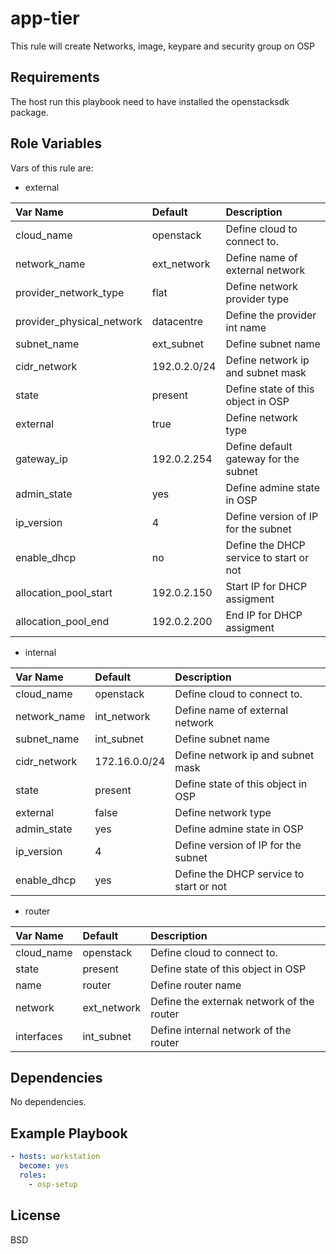 app-tier
=========

This rule will create  Networks, image, keypare and security group on OSP

Requirements
------------

The host run this playbook need to have installed the openstacksdk package. 

Role Variables
--------------

Vars of this rule are:
* external

| Var Name                  | Default      | Description                             |
|:--------------------------|:------------ |:--------------------------------------- |
| cloud_name                | openstack    | Define cloud to connect to.             | 
| network_name              | ext_network  | Define name of external network         |
| provider_network_type     | flat         | Define network provider type            |
| provider_physical_network | datacentre   | Define the provider int name            |
| subnet_name               | ext_subnet   | Define subnet name                      |
| cidr_network              | 192.0.2.0/24 | Define network ip and subnet mask       |
| state                     | present      | Define state of this object in OSP      |
| external                  | true         | Define network type                     |
| gateway_ip                | 192.0.2.254  | Define default gateway for the subnet   |
| admin_state               | yes          | Define admine state in OSP              |
| ip_version                | 4            | Define version of IP for the subnet     |
| enable_dhcp               | no           | Define the DHCP service to start or not |
| allocation_pool_start     | 192.0.2.150  | Start IP for DHCP assigment             |
| allocation_pool_end       | 192.0.2.200  | End IP for DHCP assigment               |

  * internal

  | Var Name                      | Default       | Description                             |
  |:------------------------------|:------------- |:--------------------------------------- |
  | cloud_name                    | openstack     | Define cloud to connect to.             |
  | network_name                  | int_network   | Define name of external network         |
  | subnet_name                   | int_subnet    | Define subnet name                      |
  | cidr_network                  | 172.16.0.0/24 | Define network ip and subnet mask       |
  | state                         | present       | Define state of this object in OSP      |
  | external                      | false         | Define network type                     |
  | admin_state                   | yes           | Define admine state in OSP              |
  | ip_version                    | 4             | Define version of IP for the subnet     |
  | enable_dhcp                   | yes           | Define the DHCP service to start or not |

  * router

  | Var Name   | Default     | Description                               |
  |:-----------|:------------|:------------------------------------------|
  | cloud_name | openstack   | Define cloud to connect to.               |
  | state      | present     | Define state of this object in OSP        |
  | name       | router      | Define router name                        |
  | network    | ext_network | Define the externak network of the router | 
  | interfaces | int_subnet  | Define internal network of the router     |
 

Dependencies
------------

No dependencies.

Example Playbook
----------------
```yaml
- hosts: workstation
  become: yes
  roles:
    - osp-setup

```
License
-------

BSD